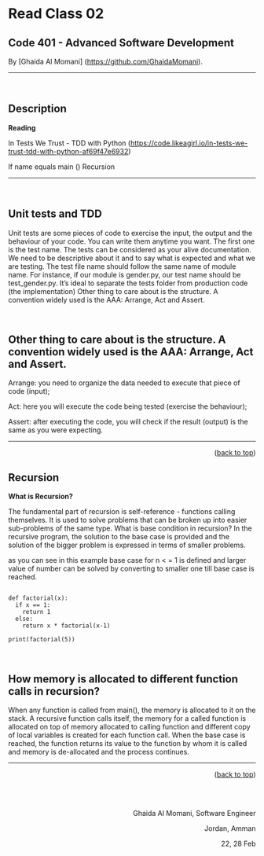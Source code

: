 # Read Class 02
## Code 401 - Advanced Software Development
<!-- 
       Hope you'll benefit from my reads, Enjoy!
-->




By [Ghaida Al Momani] (https://github.com/GhaidaMomani).
<br/>
<hr/>
<br/>


## Description
**Reading**

In Tests We Trust - TDD with Python (https://code.likeagirl.io/in-tests-we-trust-tdd-with-python-af69f47e6932)

If name equals main ()
Recursion



<hr/>
<br/>


## Unit tests and TDD


Unit tests are some pieces of code to exercise the input, the output and the behaviour of your code. You can write them anytime you want.
The first one is the test name. The tests can be considered as your alive documentation. We need to be descriptive about it and to say what is expected and what we are testing.
The test file name should follow the same name of module name. For instance, if our module is gender.py, our test name should be test_gender.py. It’s ideal to separate the tests folder from production code (the implementation)
Other thing to care about is the structure. A convention widely used is the AAA: Arrange, Act and Assert.



<br/>

## Other thing to care about is the structure. A convention widely used is the AAA: Arrange, Act and Assert.


Arrange: you need to organize the data needed to execute that piece of code (input);

Act: here you will execute the code being tested (exercise the behaviour);

Assert: after executing the code, you will check if the result (output) is the same as you were expecting.


<hr/>
    <p align="right">(<a href="#top">back to top</a>)</p>


   
## Recursion
**What is Recursion?**

The fundamental part of recursion is self-reference - functions calling themselves. It is used to solve problems that can be broken up into easier sub-problems of the same type.
What is base condition in recursion?
In the recursive program, the solution to the base case is provided and the solution of the bigger problem is expressed in terms of smaller problems.
<br/>



 as you can see in this example base case for n < = 1 is defined and larger value of number can be solved by converting to smaller one till base case is reached.

```

def factorial(x):
  if x == 1:
    return 1
  else: 
    return x * factorial(x-1)
    
print(factorial(5))

```
<br/>

## How memory is allocated to different function calls in recursion?

When any function is called from main(), the memory is allocated to it on the stack. A recursive function calls itself, the memory for a called function is allocated on top of memory allocated to calling function and different copy of local variables is created for each function call. When the base case is reached, the function returns its value to the function by whom it is called and memory is de-allocated and the process continues.

<hr/>
    <p align="right">(<a href="#top">back to top</a>)</p>





  <br/><br/>

<p align="right">Ghaida Al Momani, Software Engineer</p>
<p align="right">Jordan, Amman</p>
  <p align="right">22, 28 Feb </p>